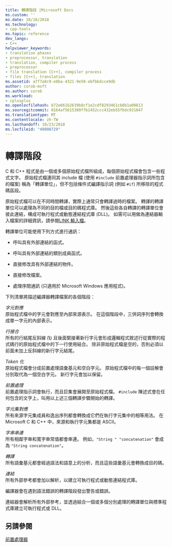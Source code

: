 ```yaml
---
title: 轉譯階段 |Microsoft Docs
ms.custom: ''
ms.date: 10/18/2018
ms.technology:
- cpp-tools
ms.topic: reference
dev_langs:
- C++
helpviewer_keywords:
- translation phases
- preprocessor, translation
- translation, compiler process
- preprocessor
- file translation [C++], compiler process
- files [C++], translation
ms.assetid: a7f7a8c9-e8ba-4321-9e50-ebfbbdcce9db
author: corob-msft
ms.author: corob
ms.workload:
- cplusplus
ms.openlocfilehash: b72e861b2639b8cf1e2cdf8293461cb8b1a00813
ms.sourcegitcommit: 0164af5615389ffb1452ccc432eb55f6dc931047
ms.translationtype: MT
ms.contentlocale: zh-TW
ms.lasthandoff: 10/23/2018
ms.locfileid: "49808729"
---
```

# <a name="phases-of-translation"></a>轉譯階段

C 和 C++ 程式是由一個或多個原始程式檔所組成，每個原始程式檔會包含一些程式文字。 原始程式檔連同其 include 檔 (使用 `#include` 前置處理器指示詞所包含的檔案) 稱為「轉譯單位」，但不包括條件式編譯指示詞 (例如 `#if`) 所移除的程式碼區段。

原始程式檔可以在不同時間轉譯，實際上通常只會轉譯過時的檔案。 轉譯的轉譯單位可以處理為不同的目的檔或目的碼程式庫。 然後這些各自轉譯的轉譯單位會彼此連結，構成可執行程式或動態連結程式庫 (DLL)。  如需可以用做為連結器輸入檔案的詳細資訊，請參閱[LINK 輸入檔](../build/reference/link-input-files.md)。

轉譯單位可能使用下列方式進行通訊：

- 呼叫具有外部連結的函式。

- 呼叫具有外部連結的類別成員函式。

- 直接修改具有外部連結的物件。

- 直接修改檔案。

- 處理序間通訊 (只適用於 Microsoft Windows 應用程式)。

下列清單將描述編譯器轉譯檔案的各個階段：

*字元對應*<br/>
原始程式檔中的字元會對應至內部來源表示。 在這個階段中，三併詞序列會轉換成單一字元的內部表示。

*行接合*<br/>
所有的行結尾反斜線 (**\\**) 且後面緊接著新行字元會形成邏輯程式敘述行從實際的程式碼行的原始程式檔中的下一行使用結合。 除非原始程式檔是空的，否則必須以前面未加上反斜線的新行字元結尾。

*Token 化*<br/>
原始程式檔會分成前置處理語彙基元和空白字元。 原始程式檔中的每一個註解會分別取代為一個空白字元。 新行字元會加以保留。

*前置處理*<br/>
前置處理指示詞會執行，而且巨集會展開至原始程式檔。 `#include` 陳述式會在任何包含的文字上，叫用以上述三個轉譯步驟開始的轉譯。

*字元集對應*<br/>
所有來源字元集成員和逸出序列都會轉換成它們在執行字元集中的相等用法。 在 Microsoft C 和 C++ 中，來源和執行字元集都是 ASCII。

*字串串連*<br/>
所有相鄰字串和寬字串常值都會串連。 例如，`"String " "concatenation"` 會成為 `"String concatenation"`。

*轉譯*<br/>
所有語彙基元都會經過語法和語意上的分析，而且這些語彙基元會轉換成目的碼。

*連結*<br/>
所有外部參考都會加以解析，以建立可執行程式或動態連結程式庫。

編譯器會在遇到語法錯誤的轉譯階段發出警告或錯誤。

連結器會解析所有外部參考，並透過結合一個或多個分別處理的轉譯單位與標準程式庫建立可執行程式或 DLL。

## <a name="see-also"></a>另請參閱

[前置處理器](../preprocessor/preprocessor.md)